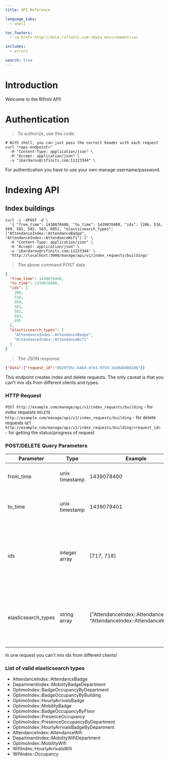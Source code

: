 ```yaml
---
title: API Reference

language_tabs:
  - shell

toc_footers:
  - <a href='http://data.rifiniti.com'>Data environment</a>

includes:
  - errors

search: true
---
```


# Introduction

Welcome to the Rifiniti API!

# Authentication

> To authorize, use this code:

```shell
# With shell, you can just pass the correct header with each request
curl "<api-endpoint>"
  -H "Content-Type: application/json" \
  -H "Accept: application/json" \
  -u "ibardarov@rifiniti.com:11223344" \

```

For authentication you have to use your own manage username/password.

# Indexing API

## Index buildings

```shell
curl -i -XPOST -d \
  '{ "from_time": 1438078400, "to_time": 1439078400, "ids": [206, 516, 569, 581, 582, 583, 695], "elasticsearch_types": ["AttendanceIndex::AttendanceBadge", "AttendanceIndex::AttendanceWifi"] }' \
  -H "Content-Type: application/json" \
  -H "Accept: application/json" \
  -u 'ibardarov@rifiniti.com:11223344' \
  'http://localhost:3000/manage/api/v1/index_requests/buildings'

```
> The above command POST data

```json
{
  "from_time": 1438078400,
  "to_time": 1439078400,
  "ids": [
    206,
    516,
    569,
    581,
    582,
    583,
    695
  ],
  "elasticsearch_types": [
    "AttendanceIndex::AttendanceBadge",
    "AttendanceIndex::AttendanceWifi"
  ]
}
```

> The JSON response

```json
{"data":{"request_id":"8929f95c-b4bd-47e1-9759-3a30ab80d2db"}}
```

This endpoint creates index and delete requests.
The only caveat is that you can't mix ids from different clients and types.

### HTTP Request

`POST http://example.com/manage/api/v1/index_requests/building` - for index requests
`DELETE http://example.com/manage/api/v1/index_requests/building` - for delete requests
`GET http://example.com/manage/api/v1/index_requests/building/<request_id>` - for getting the status/progress of request

### POST/DELETE Query Parameters

Parameter           | Type           | Example    | Description
------------------- | -------------- | ---------- | -----------
from_time           | unix timestamp | 1439078400 | from when the indexing starts (inclusive)
to_time             | unix timestamp | 1439078401 | the end time for the indexing period (inclusive)
ids                 | integer array  | [717, 718] | The ids which we want to index/delete (depending on the http verb). They must be valid building ids.
elasticsearch_types | string array   | ["AttendanceIndex::AttendanceBadge", "AttendanceIndex::AttendanceWifi"] | The list of elasticsearch types we want to index/delete (see list of the valid types below).

In one request you can't mix ids from different clients!

### List of valid elasticsearch types
- AttendanceIndex::AttendanceBadge
- DepartmentIndex::MobilityBadgeDepartment
- OptimoIndex::BadgeOccupancyByDepartment
- OptimoIndex::BadgeOccupancyByBuilding
- OptimoIndex::HourlyArrivalsBadge
- OptimoIndex::MobilityBadge
- OptimoIndex::BadgeOccupancyByFloor
- OptimoIndex::PresenceOccupancy
- OptimoIndex::PresenceOccupancyByDepartment
- OptimoIndex::HourlyArrivalsBadgeByDepartment
- AttendanceIndex::AttendanceWifi
- DepartmentIndex::MobilityWifiDepartment
- OptimoIndex::MobilityWifi
- WifiIndex::HourlyArrivalsWifi
- WifiIndex::Occupancy
